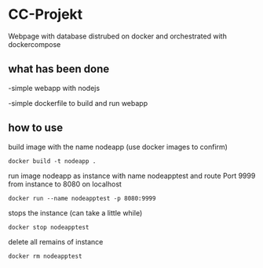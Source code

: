 # CC-Projekt
Webpage with database distrubed on docker and orchestrated with dockercompose

## what has been done
-simple webapp with nodejs

-simple dockerfile to build and run webapp

## how to use

build image with the name nodeapp (use docker images to confirm)

    docker build -t nodeapp .

run image nodeapp as instance with name nodeapptest and route Port 9999 from instance to 8080 on localhost

    docker run --name nodeapptest -p 8080:9999 

stops the instance (can take a little while)

    docker stop nodeapptest

delete all remains of instance

    docker rm nodeapptest